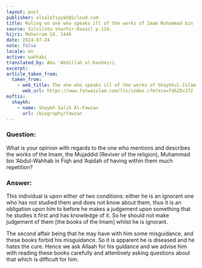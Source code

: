 ```yaml
---
layout: post
publisher: alsalafiyyah@icloud.com
title: Ruling on one who speaks ill of the works of Imam Muhammad bin 'Abdul-Wahhab
source: Silsilatu sharhir-Rasail p.124.
hijri: Muharram 18, 1446
date: 2024-07-24
note: false
locale: en
active: wahhabi
translated_by: Abu 'Abdillah al-Kashmiri
excerpt: 
article_taken_from: 
  taken_from:
    - web_title: The one who speaks ill of the works of Shaykhul-Islam Muhammad bin 'Abdul-Wahhab
      web_url: https://www.fatwaislam.com/fis/index.cfm?scn=fd&ID=372
muftis:
  shaykh: 
    - name: Shaykh Salih Al-Fawzan
      url: /biography/fawzan
---
```


### Question: 
What is your opinion with regards to the one who mentions and describes the works of the Imam, the Mujaddid (Reviver of the religion), Muhammad bin ‘Abdul-Wahhab in Fiqh and ’Aqidah of having within them much repetition?

### Answer:
This individual is upon either of two conditions: either he is an ignorant one who has not studied them and does not know about them, thus it is an obligation upon him to before he makes a judgement upon something that he studies it first and has knowledge of it. So he should not make judgement of them [the books of the Imam] whilst he is ignorant.

The second affair being that he may have with him some misguidance, and these books forbid his misguidance. So it is apparent he is diseased and he hates the cure. Hence we ask Allaah for his guidance and we advise him with reading these books carefully and attentively asking questions about that which is difficult for him.
